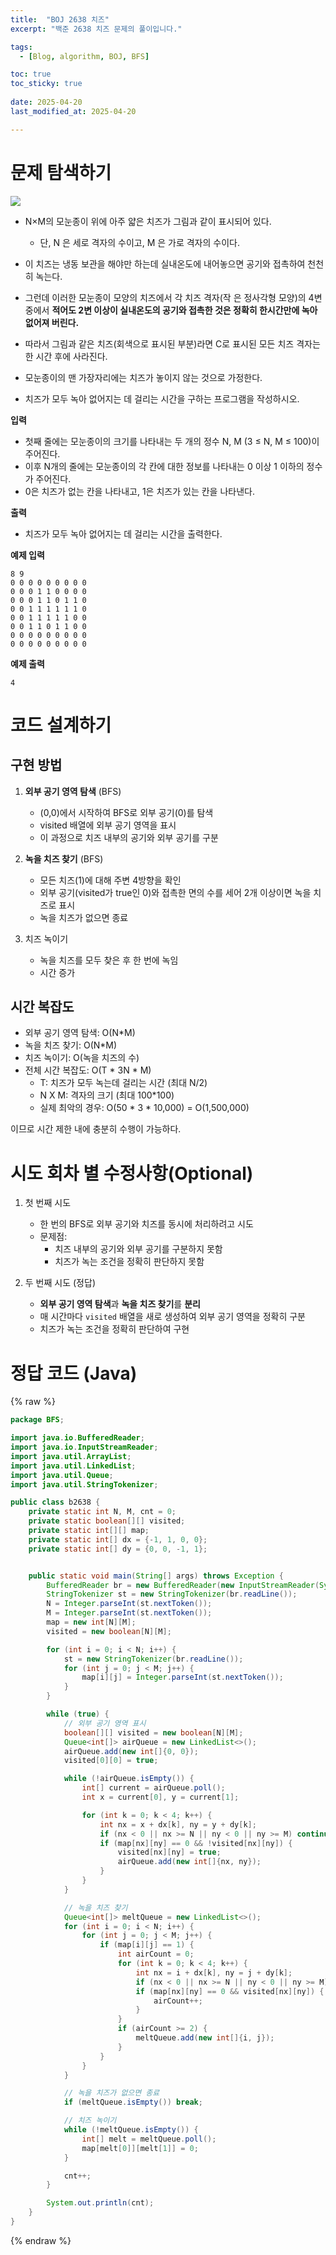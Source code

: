 ```yaml
---
title:  "BOJ 2638 치즈"
excerpt: "백준 2638 치즈 문제의 풀이입니다."

tags:
  - [Blog, algorithm, BOJ, BFS]

toc: true
toc_sticky: true
 
date: 2025-04-20
last_modified_at: 2025-04-20

---
```


# 문제 탐색하기
<!-- %% 정답은 무엇인가? %%
%% 코드 구현은 어떻게 할 것인가? %% -->

![](https://upload.acmicpc.net/a4998beb-104c-4e37-b3d7-fd91cd81464a/-/preview/)

- N×M의 모눈종이 위에 아주 얇은 치즈가 그림과 같이 표시되어 있다. 
  - 단, N 은 세로 격자의 수이고, M 은 가로 격자의 수이다. 

- 이 치즈는 냉동 보관을 해야만 하는데 실내온도에 내어놓으면 공기와 접촉하여 천천히 녹는다. 
- 그런데 이러한 모눈종이 모양의 치즈에서 각 치즈 격자(작 은 정사각형 모양)의 4변 중에서 **적어도 2변 이상이 실내온도의 공기와 접촉한 것은 정확히 한시간만에 녹아 없어져 버린다.** 
- 따라서 그림과 같은 치즈(회색으로 표시된 부분)라면 C로 표시된 모든 치즈 격자는 한 시간 후에 사라진다.

- 모눈종이의 맨 가장자리에는 치즈가 놓이지 않는 것으로 가정한다. 
- 치즈가 모두 녹아 없어지는 데 걸리는 시간을 구하는 프로그램을 작성하시오.

**입력**
- 첫째 줄에는 모눈종이의 크기를 나타내는 두 개의 정수 N, M (3 ≤ N, M ≤ 100)이 주어진다. 
- 이후 N개의 줄에는 모눈종이의 각 칸에 대한 정보를 나타내는 0 이상 1 이하의 정수가 주어진다. 
- 0은 치즈가 없는 칸을 나타내고, 1은 치즈가 있는 칸을 나타낸다.

**출력**
- 치즈가 모두 녹아 없어지는 데 걸리는 시간을 출력한다.  

**예제 입력**
```
8 9
0 0 0 0 0 0 0 0 0
0 0 0 1 1 0 0 0 0
0 0 0 1 1 0 1 1 0
0 0 1 1 1 1 1 1 0
0 0 1 1 1 1 1 0 0
0 0 1 1 0 1 1 0 0
0 0 0 0 0 0 0 0 0
0 0 0 0 0 0 0 0 0
```

**예제 출력**
```
4
```


# 코드 설계하기
<!-- %% 어떤 순서로 코드 작성하고, 어떤 함수 작성할 것인지? %%
%% 설계를 잘 하면 오히려 문제 풀이 시간 단축된다. 설계를 잘 하자. %% -->

## 구현 방법
1. **외부 공기 영역 탐색** (BFS)
   - (0,0)에서 시작하여 BFS로 외부 공기(0)를 탐색
   - visited 배열에 외부 공기 영역을 표시
   - 이 과정으로 치즈 내부의 공기와 외부 공기를 구분

2. **녹을 치즈 찾기** (BFS)
   - 모든 치즈(1)에 대해 주변 4방향을 확인
   - 외부 공기(visited가 true인 0)와 접촉한 면의 수를 세어 2개 이상이면 녹을 치즈로 표시
   - 녹을 치즈가 없으면 종료

3. 치즈 녹이기
   - 녹을 치즈를 모두 찾은 후 한 번에 녹임
   - 시간 증가

## 시간 복잡도
- 외부 공기 영역 탐색: O(N*M)
- 녹을 치즈 찾기: O(N*M)
- 치즈 녹이기: O(녹을 치즈의 수)
- 전체 시간 복잡도: O(T * 3N * M)
  - T: 치즈가 모두 녹는데 걸리는 시간 (최대 N/2)
  - N X M: 격자의 크기 (최대 100*100)
  - 실제 최악의 경우: O(50 * 3 * 10,000) = O(1,500,000)

이므로 시간 제한 내에 충분히 수행이 가능하다.

# 시도 회차 별 수정사항(Optional)
1. 첫 번째 시도
   - 한 번의 BFS로 외부 공기와 치즈를 동시에 처리하려고 시도
   - 문제점: 
     - 치즈 내부의 공기와 외부 공기를 구분하지 못함
     - 치즈가 녹는 조건을 정확히 판단하지 못함

2. 두 번째 시도 (정답)
   - **외부 공기 영역 탐색**과 **녹을 치즈 찾기**를 **분리**
   - 매 시간마다 `visited` 배열을 새로 생성하여 외부 공기 영역을 정확히 구분
   - 치즈가 녹는 조건을 정확히 판단하여 구현

# 정답 코드 (Java)

{% raw %}
```java
package BFS;

import java.io.BufferedReader;
import java.io.InputStreamReader;
import java.util.ArrayList;
import java.util.LinkedList;
import java.util.Queue;
import java.util.StringTokenizer;

public class b2638 {
    private static int N, M, cnt = 0;
    private static boolean[][] visited;
    private static int[][] map;
    private static int[] dx = {-1, 1, 0, 0};
    private static int[] dy = {0, 0, -1, 1};


    public static void main(String[] args) throws Exception {
        BufferedReader br = new BufferedReader(new InputStreamReader(System.in));
        StringTokenizer st = new StringTokenizer(br.readLine());
        N = Integer.parseInt(st.nextToken());
        M = Integer.parseInt(st.nextToken());
        map = new int[N][M];
        visited = new boolean[N][M];

        for (int i = 0; i < N; i++) {
            st = new StringTokenizer(br.readLine());
            for (int j = 0; j < M; j++) {
                map[i][j] = Integer.parseInt(st.nextToken());
            }
        }

        while (true) {
            // 외부 공기 영역 표시
            boolean[][] visited = new boolean[N][M];
            Queue<int[]> airQueue = new LinkedList<>();
            airQueue.add(new int[]{0, 0});
            visited[0][0] = true;

            while (!airQueue.isEmpty()) {
                int[] current = airQueue.poll();
                int x = current[0], y = current[1];

                for (int k = 0; k < 4; k++) {
                    int nx = x + dx[k], ny = y + dy[k];
                    if (nx < 0 || nx >= N || ny < 0 || ny >= M) continue;
                    if (map[nx][ny] == 0 && !visited[nx][ny]) {
                        visited[nx][ny] = true;
                        airQueue.add(new int[]{nx, ny});
                    }
                }
            }

            // 녹을 치즈 찾기
            Queue<int[]> meltQueue = new LinkedList<>();
            for (int i = 0; i < N; i++) {
                for (int j = 0; j < M; j++) {
                    if (map[i][j] == 1) {
                        int airCount = 0;
                        for (int k = 0; k < 4; k++) {
                            int nx = i + dx[k], ny = j + dy[k];
                            if (nx < 0 || nx >= N || ny < 0 || ny >= M) continue;
                            if (map[nx][ny] == 0 && visited[nx][ny]) {
                                airCount++;
                            }
                        }
                        if (airCount >= 2) {
                            meltQueue.add(new int[]{i, j});
                        }
                    }
                }
            }

            // 녹을 치즈가 없으면 종료
            if (meltQueue.isEmpty()) break;

            // 치즈 녹이기
            while (!meltQueue.isEmpty()) {
                int[] melt = meltQueue.poll();
                map[melt[0]][melt[1]] = 0;
            }

            cnt++;
        }

        System.out.println(cnt);
    }
}

```
{% endraw %}


